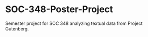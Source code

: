 # SOC-348-Poster-Project
Semester project for SOC 348 analyzing textual data from Project Gutenberg.

